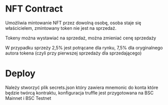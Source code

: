 # NFT Contract

Umożliwia mintowanie NFT przez dowolną osobę, osoba staje się właścicielem, zmintowany token nie jest na sprzedaż.

Tokeny można wystawiać na sprzedaż, można zmieniać cenę sprzedaży

W przypadku sprzeży 2,5% jest potrącane dla rynku, 7,5% dla oryginalnego autora tokena (czyli przy pierwszej sprzedaży dla sprzedającego)

# Deploy

Należy stworzyć plik secrets.json który zawiera mnemonic do konta które będzie twórcą kontraktu, konfiguracja truffle jest przygotowana na BSC Mainnet i BSC Testnet
